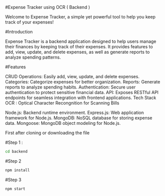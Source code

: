 #Expense Tracker using OCR ( Backend )

Welcome to Expense Tracker, a simple yet powerful tool to help you keep track of your expenses!

#Introduction

Expense Tracker is a backend application designed to help users manage their finances by keeping track of their expenses. It provides features to add, view, update, and delete expenses, as well as generate reports to analyze spending patterns.

#Features

CRUD Operations: Easily add, view, update, and delete expenses.
Categories: Categorize expenses for better organization.
Reports: Generate reports to analyze spending habits.
Authentication: Secure user authentication to protect sensitive financial data.
API: Exposes RESTful API endpoints for seamless integration with frontend applications.
Tech Stack
OCR : Optical Character Recongnition for Scanning Bills

Node.js: Backend runtime environment.
Express.js: Web application framework for Node.js.
MongoDB: NoSQL database for storing expense data.
Mongoose: MongoDB object modeling for Node.js.

First after cloning or downloading the file

#Step 1 :
```bash
cd backend
```
#Step 2

```bash
npm install 
```
#Step 3

```bash
npm start
```
